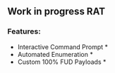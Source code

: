 ## Work in progress RAT
### Features:
* Interactive Command Prompt *
* Automated Enumeration *
* Custom 100% FUD Payloads *
